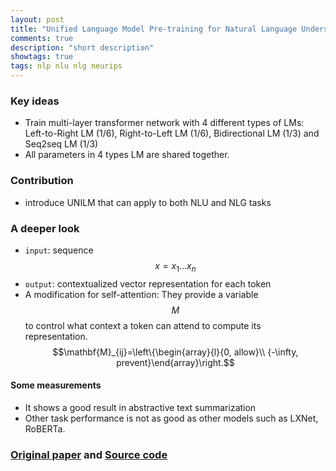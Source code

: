 ```yaml
---
layout: post
title: "Unified Language Model Pre-training for Natural Language Understanding and Generation"
comments: true
description: "short description"
showtags: true
tags: nlp nlu nlg neurips
---
```


### Key ideas
- Train multi-layer transformer network with 4 different types of LMs: Left-to-Right LM (1/6), Right-to-Left LM (1/6), Bidirectional LM (1/3) and Seq2seq LM (1/3)
- All parameters in 4 types LM are shared together.

### Contribution
- introduce UNILM that can apply to both NLU and NLG tasks

### A deeper look
- `input`: sequence $$x = x_{1} ... x_{n}$$
- `output`: contextualized vector representation for each token
- A modification for self-attention: They provide a variable $$M$$ to control what context a token can attend to compute its representation. 
$$\mathbf{M}_{ij}=\left\{\begin{array}{l}{0,  allow}\\ {-\infty,  prevent}\end{array}\right.$$


#### Some measurements
- It shows a good result in abstractive text summarization
- Other task performance is not as good as other models such as LXNet, RoBERTa.


### [Original paper](http://papers.nips.cc/paper/9464-unified-language-model-pre-training-for-natural-language-understanding-and-generation.pdf) and [Source code](https://github.com/microsoft/unilm)
